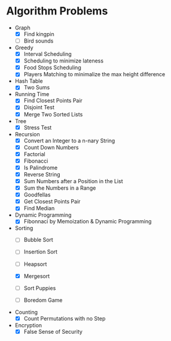 # Algorithm Problems

- Graph
  - [x] Find kingpin
  - [ ] Bird sounds

- Greedy
  - [x] Interval Scheduling
  - [x] Scheduling to minimize lateness
  - [x] Food Stops Scheduling
  - [x] Players Matching to minimalize the max height difference  

- Hash Table
  - [x] Two Sums

- Running Time
  - [x] Find Closest Points Pair
  - [x] Disjoint Test
  - [x] Merge Two Sorted Lists

- Tree
  - [x] Stress Test

- Recursion
  - [x] Convert an Integer to a n-nary String
  - [x] Count Down Numbers
  - [x] Factorial
  - [x] Fibonacci
  - [x] Is Palindrome
  - [x] Reverse String
  - [x] Sum Numbers after a Position in the List
  - [x] Sum the Numbers in a Range
  - [x] Goodfellas
  - [x] Get Closest Points Pair
  - [x] Find Median
  
- Dynamic Programming
  - [x] Fibonnaci by Memoization & Dynamic Programming
  
- Sorting
  - [ ] Bubble Sort
  - [ ] Insertion Sort
  - [ ] Heapsort
  - [x] Mergesort
  
  - [ ] Sort Puppies
  - [ ] Boredom Game
  
- Counting
  - [x] Count Permutations with no Step

- Encryption
  - [x] False Sense of Security
